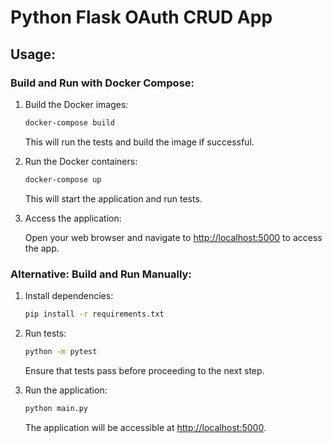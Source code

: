 # Python Flask OAuth CRUD App

## Usage:

### Build and Run with Docker Compose:

1. Build the Docker images:

   ```bash
   docker-compose build
   ```
   
   This will run the tests and build the image if successful.

2. Run the Docker containers:

   ```bash
   docker-compose up
   ```

   This will start the application and run tests.

3. Access the application:

   Open your web browser and navigate to [http://localhost:5000](http://localhost:5000) to access the app.

### Alternative: Build and Run Manually:

1. Install dependencies:

   ```bash
   pip install -r requirements.txt
   ```

2. Run tests:

   ```bash
   python -m pytest
   ```

   Ensure that tests pass before proceeding to the next step.

3. Run the application:

   ```bash
   python main.py
   ```

   The application will be accessible at [http://localhost:5000](http://localhost:5000).